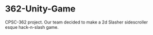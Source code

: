 # 362-Unity-Game
CPSC-362 project. Our team decided to make a 2d Slasher sidescroller esque hack-n-slash game.
